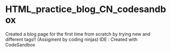 # HTML_practice_blog_CN_codesandbox
Created a blog page for the first time from scratch by trying new and different tags!!
(Assigment by coding ninjas)
IDE : Created with CodeSandbox
